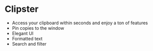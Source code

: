 # Clipster

-   Access your clipboard within seconds and enjoy a ton of features
-   Pin copies to the window
-   Elegant UI
-   Formatted text
-   Search and filter
